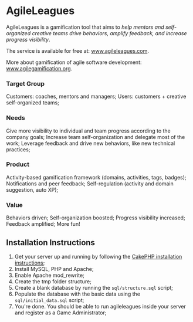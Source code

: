 # AgileLeagues

AgileLeagues is a gamification tool that aims to *help mentors and self-organized creative teams drive behaviors, amplify feedback, and increase progress visibility*.

The service is available for free at: www.agileleagues.com.

More about gamification of agile software development: www.agilegamification.org.

### Target Group
Customers: coaches, mentors and managers;
Users: customers + creative self-organized teams;

### Needs
Give more visibility to individual and team progress according to the company goals;
Increase team self-organization and delegate most of the work;
Leverage feedback and drive new behaviors, like new technical practices;

### Product
Activity-based gamification framework (domains, activities, tags, badges);
Notifications and peer feedback;
Self-regulation (activity and domain suggestion, auto XP);

### Value
Behaviors driven;
Self-organization boosted;
Progress visibility increased;
Feedback amplified;
More fun!

## Installation Instructions

1. Get your server up and running by following the [CakePHP installation instructions](http://book.cakephp.org/2.0/en/installation.html);
  1. Install MySQL, PHP and Apache;
  2. Enable Apache mod_rewrite;
  3. Create the tmp folder structure;
2. Create a blank database by running the `sql/structure.sql` script;
3. Populate the database with the basic data using the `sql/initial_data.sql` script;
4. You're done. You should be able to run agileleagues inside your server and register as a Game Administrator;
